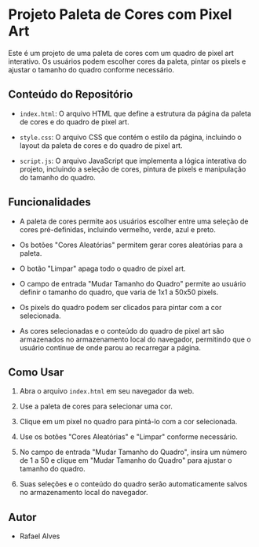 # Projeto Paleta de Cores com Pixel Art

Este é um projeto de uma paleta de cores com um quadro de pixel art interativo. Os usuários podem escolher cores da paleta, pintar os pixels e ajustar o tamanho do quadro conforme necessário.

## Conteúdo do Repositório

- `index.html`: O arquivo HTML que define a estrutura da página da paleta de cores e do quadro de pixel art.

- `style.css`: O arquivo CSS que contém o estilo da página, incluindo o layout da paleta de cores e do quadro de pixel art.

- `script.js`: O arquivo JavaScript que implementa a lógica interativa do projeto, incluindo a seleção de cores, pintura de pixels e manipulação do tamanho do quadro.

## Funcionalidades

- A paleta de cores permite aos usuários escolher entre uma seleção de cores pré-definidas, incluindo vermelho, verde, azul e preto.

- Os botões "Cores Aleatórias" permitem gerar cores aleatórias para a paleta.

- O botão "Limpar" apaga todo o quadro de pixel art.

- O campo de entrada "Mudar Tamanho do Quadro" permite ao usuário definir o tamanho do quadro, que varia de 1x1 a 50x50 pixels.

- Os pixels do quadro podem ser clicados para pintar com a cor selecionada.

- As cores selecionadas e o conteúdo do quadro de pixel art são armazenados no armazenamento local do navegador, permitindo que o usuário continue de onde parou ao recarregar a página.

## Como Usar

1. Abra o arquivo `index.html` em seu navegador da web.

2. Use a paleta de cores para selecionar uma cor.

3. Clique em um pixel no quadro para pintá-lo com a cor selecionada.

4. Use os botões "Cores Aleatórias" e "Limpar" conforme necessário.

5. No campo de entrada "Mudar Tamanho do Quadro", insira um número de 1 a 50 e clique em "Mudar Tamanho do Quadro" para ajustar o tamanho do quadro.

6. Suas seleções e o conteúdo do quadro serão automaticamente salvos no armazenamento local do navegador.

## Autor

- Rafael Alves
